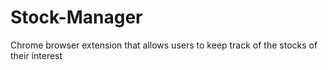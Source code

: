 # Stock-Manager
Chrome browser extension that allows users to keep track of the stocks of their interest
